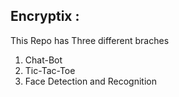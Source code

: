 ## Encryptix :
This Repo has Three different braches <br>
1. Chat-Bot <br>
2. Tic-Tac-Toe <br>
3. Face Detection and Recognition <br>
